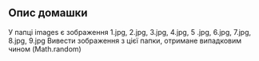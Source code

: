 ## Опис домашки
У папці images є зображення 1.jpg, 2.jpg, 3.jpg, 4.jpg, 5 .jpg, 6.jpg, 7.jpg, 8.jpg, 9.jpg Вивести зображення з цієї папки, отримане випадковим чином (Math.random)
